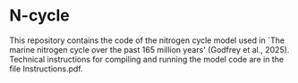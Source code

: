 # N-cycle
This repository contains the code of the nitrogen cycle model used in `The marine nitrogen cycle over the past 165 million years' (Godfrey et al., 2025). Technical instructions for compiling and running the model code are in the file Instructions.pdf.
